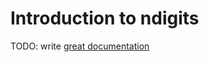 # Introduction to ndigits

TODO: write [great documentation](http://jacobian.org/writing/great-documentation/what-to-write/)

